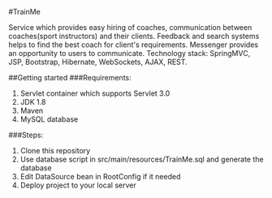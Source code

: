 #TrainMe

Service which provides easy hiring of coaches, communication between coaches(sport instructors) and their clients. Feedback and search systems helps to find the best coach for client's requirements. Messenger provides an opportunity to users to communicate. Technology stack: SpringMVC, JSP, Bootstrap, Hibernate, WebSockets, AJAX, REST.

##Getting started
###Requirements:
1. Servlet container which supports Servlet 3.0
2. JDK 1.8
3. Maven 
4. MySQL database

###Steps:
1. Clone this repository
2. Use database script in src/main/resources/TrainMe.sql and generate the database
3. Edit DataSource bean in RootConfig if it needed
4. Deploy project to your local server
